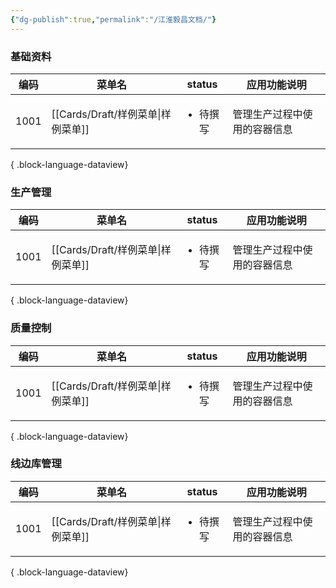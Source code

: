 ```yaml
---
{"dg-publish":true,"permalink":"/江淮毅昌文档/"}
---
```



### 基础资料

| 编码   | 菜单名                           | status                | 应用功能说明         |
| ---- | ----------------------------- | --------------------- | -------------- |
| 1001 | [[Cards/Draft/样例菜单\|样例菜单]] | <ul><li>待撰写</li></ul> | 管理生产过程中使用的容器信息 |

{ .block-language-dataview}

### 生产管理

| 编码   | 菜单名                           | status                | 应用功能说明         |
| ---- | ----------------------------- | --------------------- | -------------- |
| 1001 | [[Cards/Draft/样例菜单\|样例菜单]] | <ul><li>待撰写</li></ul> | 管理生产过程中使用的容器信息 |

{ .block-language-dataview}

### 质量控制

| 编码   | 菜单名                           | status                | 应用功能说明         |
| ---- | ----------------------------- | --------------------- | -------------- |
| 1001 | [[Cards/Draft/样例菜单\|样例菜单]] | <ul><li>待撰写</li></ul> | 管理生产过程中使用的容器信息 |

{ .block-language-dataview}

### 线边库管理

| 编码   | 菜单名                           | status                | 应用功能说明         |
| ---- | ----------------------------- | --------------------- | -------------- |
| 1001 | [[Cards/Draft/样例菜单\|样例菜单]] | <ul><li>待撰写</li></ul> | 管理生产过程中使用的容器信息 |

{ .block-language-dataview}